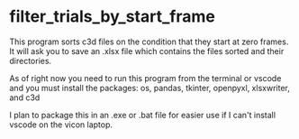 # filter_trials_by_start_frame

This program sorts c3d files on the condition that they start at zero frames.
It will ask you to save an .xlsx file which contains the files sorted and their directories.

As of right now you need to run this program from the terminal or vscode and you must install the packages: os, pandas, tkinter, openpyxl, xlsxwriter, and c3d

I plan to package this in an .exe or .bat file for easier use if I can't install vscode on the vicon laptop.
